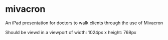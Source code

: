 # mivacron
An iPad presentation for doctors to walk clients through the use of Mivacron

Should be viewd in a viewport of width: 1024px x height: 768px
